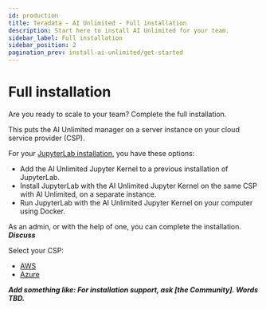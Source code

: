 ```yaml
---
id: production
title: Teradata - AI Unlimited - Full installation
description: Start here to install AI Unlimited for your team.
sidebar_label: Full installation
sidebar_position: 2
pagination_prev: install-ai-unlimited/get-started
---
```


# Full installation

Are you ready to scale to your team? Complete the full installation. 

This puts the AI Unlimited manager on a server instance on your cloud service provider (CSP). 

For your [JupyterLab installation](/docs/install-ai-unlimited/production/AWS/install-jupyter/index.md), you have these options:

- Add the AI Unlimited Jupyter Kernel to a previous installation of JupyterLab.
- Install JupyterLab with the AI Unlimited Jupyter Kernel on the same CSP with AI Unlimited, on a separate instance.
- Run JupyterLab with the AI Unlimited Jupyter Kernel on your computer using Docker.

As an admin, or with the help of one, you can complete the installation.  ***Discuss***

Select your CSP:

- [AWS](/install-ai-unlimited/production/AWS/before-you-begin/index.md)
- [Azure](/install-ai-unlimited/production/Azure/before-you-begin/index.md)

***Add something like: For installation support, ask [the Community]. Words TBD.***